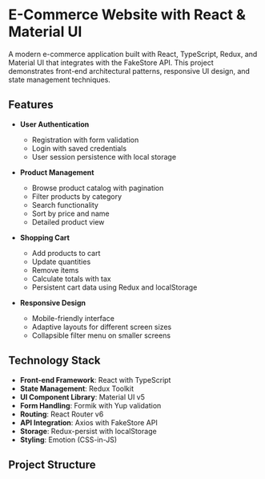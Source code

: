 # E-Commerce Website with React & Material UI

A modern e-commerce application built with React, TypeScript, Redux, and Material UI that integrates with the FakeStore API. This project demonstrates front-end architectural patterns, responsive UI design, and state management techniques.

## Features

- **User Authentication**
  - Registration with form validation
  - Login with saved credentials
  - User session persistence with local storage
  
- **Product Management**
  - Browse product catalog with pagination
  - Filter products by category
  - Search functionality
  - Sort by price and name
  - Detailed product view
  
- **Shopping Cart**
  - Add products to cart
  - Update quantities
  - Remove items
  - Calculate totals with tax
  - Persistent cart data using Redux and localStorage
  
- **Responsive Design**
  - Mobile-friendly interface
  - Adaptive layouts for different screen sizes
  - Collapsible filter menu on smaller screens

## Technology Stack

- **Front-end Framework**: React with TypeScript
- **State Management**: Redux Toolkit
- **UI Component Library**: Material UI v5
- **Form Handling**: Formik with Yup validation
- **Routing**: React Router v6
- **API Integration**: Axios with FakeStore API
- **Storage**: Redux-persist with localStorage
- **Styling**: Emotion (CSS-in-JS)

## Project Structure
